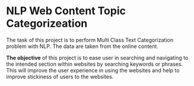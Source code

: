 # NLP Web Content Topic Categorizeation

The task of this project is to perform Multi Class Text Categorization problem with NLP. The data are taken from the online content. 

**The objective** of this project is to ease user in searching and navigating to the intended section within websites by searching keywords or phrases. This will improve the user experience in using the websites and help to improve stickiness of users to the websites.
